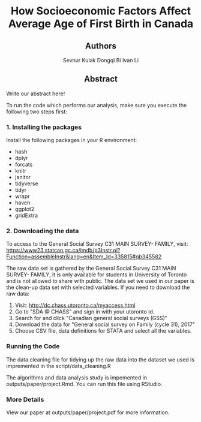 <h1 align="center"> How Socioeconomic Factors Affect Average Age of First Birth in Canada</h1>
<h2 align="center"> Authors </h2>
<center>

Sevnur Kulak
Dongqi Bi
Ivan Li
</center>


<h2 align="center"> Abstract </h2>
<p align="justify">

Write our abstract here!

</p>

To run the code which performs our analysis, make sure you execute the following two steps first:
### 1. Installing the packages

Install the following packages in your R environment:
- hash
- dplyr
- forcats
- knitr
- janitor
- tidyverse
- tidyr
- wrapr
- haven
- ggplot2
- gridExtra


### 2. Downloading the data

To access to the General Social Survey C31 MAIN SURVEY- FAMILY, visit:
https://www23.statcan.gc.ca/imdb/p3Instr.pl?Function=assembleInstr&lang=en&Item_Id=335815#qb345582

The raw data set is gathered by the General Social Survey C31 MAIN SURVEY- FAMILY, it is only available for students in University of Toronto and is not allowed to share with public. The data set we used in our paper is the clean-up data set with selected variables. If you need to download the raw data:

1. Visit: http://dc.chass.utoronto.ca/myaccess.html
2. Go to "SDA @ CHASS" and sign in with your utoronto id.
3. Search for and click "Canadian general social surveys (GSS)"
4. Download the data for "General social survey on Family (cycle 31), 2017"
5. Choose CSV file, data definitions for STATA and select all the variables.



### Running the Code

The data cleaning file for tidying up the raw data into the dataset we used is impremented in the script/data_cleaning.R

The algorithms and data analysis study is impemented in outputs/paper/project.Rmd. You can run this file using RStudio.

### More Details 
View our paper at outputs/paper/project.pdf for more information. 
